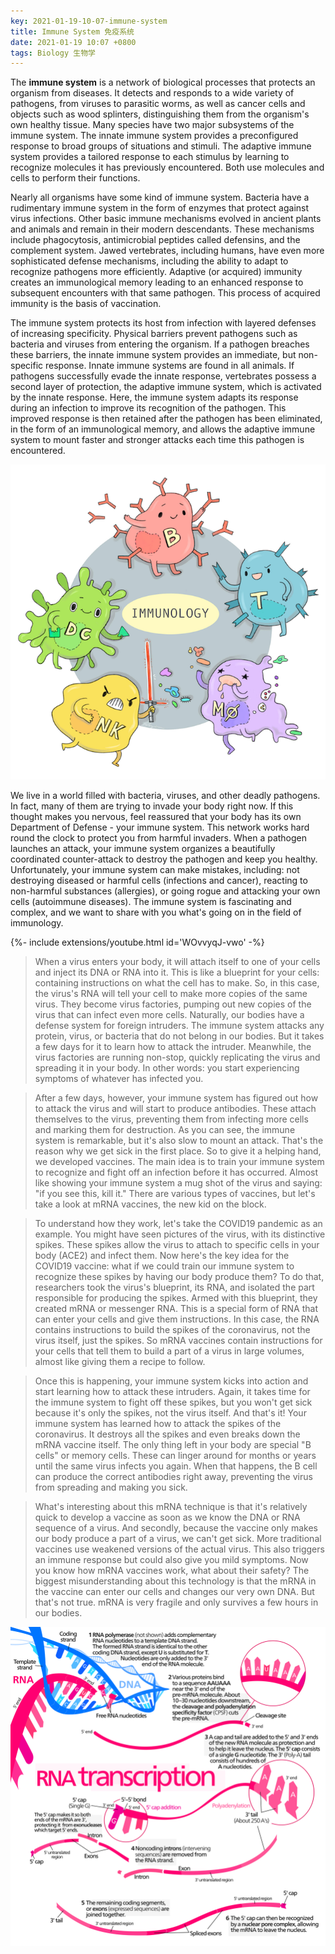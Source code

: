 ```yaml
---
key: 2021-01-19-10-07-immune-system
title: Immune System 免疫系统
date: 2021-01-19 10:07 +0800
tags: Biology 生物学
---
```


The **immune system** is a network of biological processes that protects an organism from diseases. It detects and responds to a wide variety of pathogens, from viruses to parasitic worms, as well as cancer cells and objects such as wood splinters, distinguishing them from the organism's own healthy tissue. Many species have two major subsystems of the immune system. The innate immune system provides a preconfigured response to broad groups of situations and stimuli. The adaptive immune system provides a tailored response to each stimulus by learning to recognize molecules it has previously encountered. Both use molecules and cells to perform their functions.

Nearly all organisms have some kind of immune system. Bacteria have a rudimentary immune system in the form of enzymes that protect against virus infections. Other basic immune mechanisms evolved in ancient plants and animals and remain in their modern descendants. These mechanisms include phagocytosis, antimicrobial peptides called defensins, and the complement system. Jawed vertebrates, including humans, have even more sophisticated defense mechanisms, including the ability to adapt to recognize pathogens more efficiently. Adaptive (or acquired) immunity creates an immunological memory leading to an enhanced response to subsequent encounters with that same pathogen. This process of acquired immunity is the basis of vaccination.

The immune system protects its host from infection with layered defenses of increasing specificity. Physical barriers prevent pathogens such as bacteria and viruses from entering the organism. If a pathogen breaches these barriers, the innate immune system provides an immediate, but non-specific response. Innate immune systems are found in all animals. If pathogens successfully evade the innate response, vertebrates possess a second layer of protection, the adaptive immune system, which is activated by the innate response. Here, the immune system adapts its response during an infection to improve its recognition of the pathogen. This improved response is then retained after the pathogen has been eliminated, in the form of an immunological memory, and allows the adaptive immune system to mount faster and stronger attacks each time this pathogen is encountered.

![Immune System](/assets/images/i.png)

We live in a world filled with bacteria, viruses, and other deadly pathogens. In fact, many of them are trying to invade your body right now. If this thought makes you nervous, feel reassured that your body has its own Department of Defense - your immune system. This network works hard round the clock to protect you from harmful invaders. When a pathogen launches an attack, your immune system organizes a beautifully coordinated counter-attack to destroy the pathogen and keep you healthy. Unfortunately, your immune system can make mistakes, including: not destroying diseased or harmful cells (infections and cancer), reacting to non-harmful substances (allergies), or going rogue and attacking your own cells (autoimmune diseases). The immune system is fascinating and complex, and we want to share with you what's going on in the field of immunology.

<div>{%- include extensions/youtube.html id='WOvvyqJ-vwo' -%}</div>

> When a virus enters your body, it will attach itself to one of your cells and inject its DNA or RNA into it. This is like a blueprint for your cells: containing instructions on what the cell has to make. So, in this case, the virus's RNA will tell your cell to make more copies of the same virus. They become virus factories, pumping out new copies of the virus that can infect even more cells. Naturally, our bodies have a defense system for foreign intruders. The immune system attacks any protein, virus, or bacteria that do not belong in our bodies. But it takes a few days for it to learn how to attack the intruder. Meanwhile, the virus factories are running non-stop, quickly replicating the virus and spreading it in your body. In other words: you start experiencing symptoms of whatever has infected you.

> After a few days, however, your immune system has figured out how to attack the virus and will start to produce antibodies. These attach themselves to the virus, preventing them from infecting more cells and marking them for destruction. As you can see, the immune system is remarkable, but it's also slow to mount an attack. That's the reason why we get sick in the first place. So to give it a helping hand, we developed vaccines. The main idea is to train your immune system to recognize and fight off an infection before it has occurred. Almost like showing your immune system a mug shot of the virus and saying: "if you see this, kill it." There are various types of vaccines, but let's take a look at mRNA vaccines, the new kid on the block.

> To understand how they work, let's take the COVID19 pandemic as an example. You might have seen pictures of the virus, with its distinctive spikes. These spikes allow the virus to attach to specific cells in your body (ACE2) and infect them. Now here's the key idea for the COVID19 vaccine: what if we could train our immune system to recognize these spikes by having our body produce them? To do that, researchers took the virus's blueprint, its RNA, and isolated the part responsible for producing the spikes. Armed with this blueprint, they created mRNA or messenger RNA. This is a special form of RNA that can enter your cells and give them instructions. In this case, the RNA contains instructions to build the spikes of the coronavirus, not the virus itself, just the spikes. So mRNA vaccines contain instructions for your cells that tell them to build a part of a virus in large volumes, almost like giving them a recipe to follow.

> Once this is happening, your immune system kicks into action and start learning how to attack these intruders. Again, it takes time for the immune system to fight off these spikes, but you won't get sick because it's only the spikes, not the virus itself. And that's it! Your immune system has learned how to attack the spikes of the coronavirus. It destroys all the spikes and even breaks down the mRNA vaccine itself. The only thing left in your body are special "B cells" or memory cells. These can linger around for months or years until the same virus infects you again. When that happens, the B cell can produce the correct antibodies right away, preventing the virus from spreading and making you sick.

> What's interesting about this mRNA technique is that it's relatively quick to develop a vaccine as soon as we know the DNA or RNA sequence of a virus. And secondly, because the vaccine only makes our body produce a part of a virus, we can't get sick. More traditional vaccines use weakened versions of the actual virus. This also triggers an immune response but could also give you mild symptoms. Now you know how mRNA vaccines work, what about their safety? The biggest misunderstanding about this technology is that the mRNA in the vaccine can enter our cells and changes our very own DNA. But that's not true. mRNA is very fragile and only survives a few hours in our bodies.

![mRNA](/assets/images/mrna.svg)

<!--more-->
